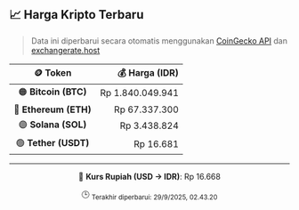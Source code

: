 

<!-- HARGA_KRIPTO -->
## 📈 Harga Kripto Terbaru

> Data ini diperbarui secara otomatis menggunakan [CoinGecko API](https://www.coingecko.com/) dan [exchangerate.host](https://exchangerate.host/)

<div align="center">

| 🪙 Token | 💰 Harga (IDR) |
|:------:|---------------:|
| 🟠 **Bitcoin (BTC)**   | Rp 1.840.049.941 |
| 🔵 **Ethereum (ETH)**  | Rp 67.337.300 |
| 🟣 **Solana (SOL)**    | Rp 3.438.824 |
| 🟢 **Tether (USDT)**   | Rp 16.681 |

---

💱 **Kurs Rupiah (USD → IDR)**: Rp 16.668

🕒 <sub>Terakhir diperbarui: 29/9/2025, 02.43.20</sub>

</div>
<!-- /HARGA_KRIPTO -->